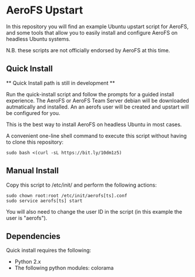 AeroFS Upstart
===

In this repository you will find an example Ubuntu upstart script for AeroFS,
and some tools that allow you to easily install and configure AeroFS on
headless Ubuntu systems.

N.B. these scripts are not officially endorsed by AeroFS at this time.

Quick Install
---

** Quick Install path is still in development **

Run the quick-install script and follow the prompts for a guided install
experience. The AeroFS or AeroFS Team Server debian will be downloaded
autmatically and installed. An an aerofs user will be created and upstart
will be configured for you.

This is the best way to install AeroFS on headless Ubuntu in most cases.

A convenient one-line shell command to execute this script without having to
clone this repository:

    sudo bash <(curl -sL https://bit.ly/10dm1z5)

Manual Install
---

Copy this script to /etc/init/ and perform the following actions:

    sudo chown root:root /etc/init/aerofs[ts].conf
    sudo service aerofs[ts] start

You will also need to change the user ID in the script (in this example the
user is "aerofs").

Dependencies
---

Quick install requires the following:

- Python 2.x
- The following python modules: colorama
